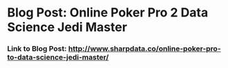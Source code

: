 # Blog Post: Online Poker Pro 2 Data Science Jedi Master

### Link to Blog Post: http://www.sharpdata.co/online-poker-pro-to-data-science-jedi-master/
